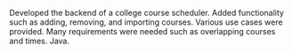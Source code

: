 Developed the backend of a college course scheduler. Added functionality such as adding, removing, and importing courses. Various use cases were provided. Many requirements were needed such as overlapping courses and times. Java.
